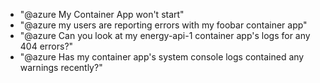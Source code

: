- "@azure My Container App won't start"
- "@azure my users are reporting errors with my foobar container app"
- "@azure Can you look at my energy-api-1 container app's logs for any 404 errors?"
- "@azure Has my container app's system console logs contained any warnings recently?"
